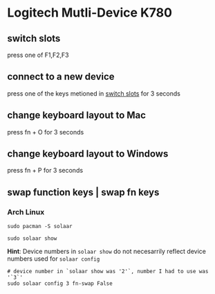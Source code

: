 # Logitech Mutli-Device K780

## switch slots

press one of F1,F2,F3

## connect to a new device
press one of the keys metioned in [switch slots](#switch-slots) for 3 seconds

## change keyboard layout to Mac

press fn + O for 3 seconds

## change keyboard layout to Windows

press fn  + P for 3 seconds

## swap function keys | swap fn keys

### Arch Linux

```
sudo pacman -S solaar

sudo solaar show
```

**Hint**: Device numbers in `solaar show` do not necesarrily reflect device numbers used for `solaar config`

```
# device number in `solaar show was '2'`, number I had to use was '`3`'
sudo solaar config 3 fn-swap False
```

